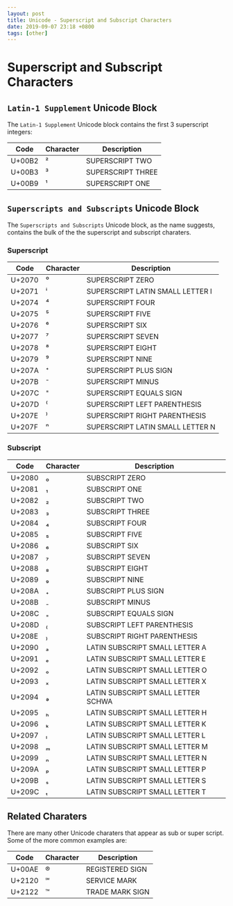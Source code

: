 ```yaml
---
layout: post
title: Unicode - Superscript and Subscript Characters
date: 2019-09-07 23:18 +0800
tags: [other]
---
```


<!-- Global site tag (gtag.js) - Google Analytics -->
  <script async src="https://www.googletagmanager.com/gtag/js?id=G-TG0XJZG53F"></script>
  <script>
    window.dataLayer = window.dataLayer || [];
    function gtag(){dataLayer.push(arguments);}
    gtag('js', new Date());

    gtag('config', 'G-TG0XJZG53F');
  </script>

<style TYPE="text/css">code.has-jax {font: inherit; font-size: 100%; background: inherit; border: inherit;}</style><script type="text/x-mathjax-config">
MathJax.Hub.Config({
    tex2jax: {
        inlineMath: [['$','$'], ['\\(','\\)']],
        displayMath: [ ['$$','$$'], ["\\[","\\]"] ],
        skipTags: ['script', 'noscript', 'style', 'textarea', 'pre'] // removed 'code' entry
    }});
MathJax.Hub.Queue(function() {
    var all = MathJax.Hub.getAllJax(), i;
    for(i = 0; i < all.length; i += 1) {
        all[i].SourceElement().parentNode.className += ' has-jax';
    }});
</script><script type="text/javascript" src="https://cdnjs.cloudflare.com/ajax/libs/mathjax/2.7.4/MathJax.js?config=TeX-AMS_HTML-full"></script>

# Superscript and Subscript Characters


## `Latin-1 Supplement` Unicode Block

The `Latin-1 Supplement` Unicode block contains the first 3 superscript integers:

| Code | Character | Description |
|------|-----------|-------------|
| U+00B2 | ² | SUPERSCRIPT TWO |
| U+00B3 | ³ | SUPERSCRIPT THREE |
| U+00B9 | ¹ | SUPERSCRIPT ONE |


## `Superscripts and Subscripts` Unicode Block

The `Superscripts and Subscripts` Unicode block, as the name suggests,
contains the bulk of the the superscript and subscript charaters.

### Superscript

| Code | Character | Description |
|------|-----------|-------------|
| U+2070 | ⁰ | SUPERSCRIPT ZERO |
| U+2071 | ⁱ | SUPERSCRIPT LATIN SMALL LETTER I |
| U+2074 | ⁴ | SUPERSCRIPT FOUR |
| U+2075 | ⁵ | SUPERSCRIPT FIVE |
| U+2076 | ⁶ | SUPERSCRIPT SIX |
| U+2077 | ⁷ | SUPERSCRIPT SEVEN |
| U+2078 | ⁸ | SUPERSCRIPT EIGHT |
| U+2079 | ⁹ | SUPERSCRIPT NINE |
| U+207A | ⁺ | SUPERSCRIPT PLUS SIGN |
| U+207B | ⁻ | SUPERSCRIPT MINUS |
| U+207C | ⁼ | SUPERSCRIPT EQUALS SIGN |
| U+207D | ⁽ | SUPERSCRIPT LEFT PARENTHESIS |
| U+207E | ⁾ | SUPERSCRIPT RIGHT PARENTHESIS |
| U+207F | ⁿ | SUPERSCRIPT LATIN SMALL LETTER N |

### Subscript

| Code | Character | Description |
|------|-----------|-------------|
| U+2080 | ₀ | SUBSCRIPT ZERO |
| U+2081 | ₁ | SUBSCRIPT ONE |
| U+2082 | ₂ | SUBSCRIPT TWO |
| U+2083 | ₃ | SUBSCRIPT THREE |
| U+2084 | ₄ | SUBSCRIPT FOUR |
| U+2085 | ₅ | SUBSCRIPT FIVE |
| U+2086 | ₆ | SUBSCRIPT SIX |
| U+2087 | ₇ | SUBSCRIPT SEVEN |
| U+2088 | ₈ | SUBSCRIPT EIGHT |
| U+2089 | ₉ | SUBSCRIPT NINE |
| U+208A | ₊ | SUBSCRIPT PLUS SIGN |
| U+208B | ₋ | SUBSCRIPT MINUS |
| U+208C | ₌ | SUBSCRIPT EQUALS SIGN |
| U+208D | ₍ | SUBSCRIPT LEFT PARENTHESIS |
| U+208E | ₎ | SUBSCRIPT RIGHT PARENTHESIS |
| U+2090 | ₐ | LATIN SUBSCRIPT SMALL LETTER A |
| U+2091 | ₑ | LATIN SUBSCRIPT SMALL LETTER E |
| U+2092 | ₒ | LATIN SUBSCRIPT SMALL LETTER O |
| U+2093 | ₓ | LATIN SUBSCRIPT SMALL LETTER X |
| U+2094 | ₔ | LATIN SUBSCRIPT SMALL LETTER SCHWA |
| U+2095 | ₕ | LATIN SUBSCRIPT SMALL LETTER H |
| U+2096 | ₖ | LATIN SUBSCRIPT SMALL LETTER K |
| U+2097 | ₗ | LATIN SUBSCRIPT SMALL LETTER L |
| U+2098 | ₘ | LATIN SUBSCRIPT SMALL LETTER M |
| U+2099 | ₙ | LATIN SUBSCRIPT SMALL LETTER N |
| U+209A | ₚ | LATIN SUBSCRIPT SMALL LETTER P |
| U+209B | ₛ | LATIN SUBSCRIPT SMALL LETTER S |
| U+209C | ₜ | LATIN SUBSCRIPT SMALL LETTER T |


## Related Charaters

There are many other Unicode charaters that appear as sub or super script.
Some of the more common examples are:

| Code | Character | Description |
|------|-----------|-------------|
| U+00AE | ® | REGISTERED SIGN |
| U+2120 | ℠ | SERVICE MARK |
| U+2122 | ™ | TRADE MARK SIGN |

